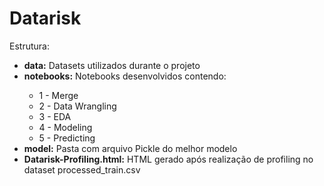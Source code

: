 # Datarisk

Estrutura:
<ul>
  <li><b>data:</b> Datasets utilizados durante o projeto</li>
  <li><b>notebooks:</b> Notebooks desenvolvidos contendo:</li>
    <ul>
      <li>1 - Merge</li>
      <li>2 - Data Wrangling</li>
      <li>3 - EDA</li>
      <li>4 - Modeling</li>
      <li>5 - Predicting</li>
    </ul>
  <li><b>model:</b> Pasta com arquivo Pickle do melhor modelo</li>
  <li><b>Datarisk-Profiling.html:</b> HTML gerado após realização de profiling no dataset processed_train.csv</li>
</ul>
